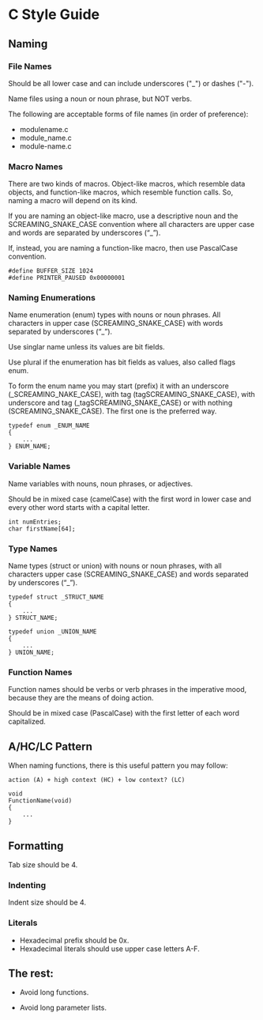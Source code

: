 # C Style Guide

## Naming

### File Names

Should be all lower case and can include underscores ("_") or dashes ("-").

Name files using a noun or noun phrase, but NOT verbs.

The following are acceptable forms of file names (in order of preference):

* modulename.c
* module_name.c
* module-name.c

### Macro Names

There are two kinds of macros. Object-like macros, which resemble data objects,
and function-like macros, which resemble function calls. So, naming a
macro will depend on its kind.

If you are naming an object-like macro, use a descriptive noun and
the SCREAMING_SNAKE_CASE convention where all characters are upper case
and words are separated by underscores (“_”).

If, instead, you are naming a function-like macro, then use PascalCase
convention.

```
#define BUFFER_SIZE 1024
#define PRINTER_PAUSED 0x00000001
```

### Naming Enumerations

Name enumeration (enum) types with nouns or noun phrases. All characters
in upper case (SCREAMING_SNAKE_CASE) with words separated by underscores (“_”).

Use singlar name unless its values are bit fields.

Use plural if the enumeration has bit fields as values, also called flags enum.

To form the enum name you may start (prefix) it with an underscore
(_SCREAMING_NAKE_CASE), with tag (tagSCREAMING_SNAKE_CASE), with underscore
and tag (_tagSCREAMING_SNAKE_CASE) or with nothing (SCREAMING_SNAKE_CASE).
The first one is the preferred way.

```
typedef enum _ENUM_NAME
{
    ...
} ENUM_NAME;
```

### Variable Names

Name variables with nouns, noun phrases, or adjectives.

Should be in mixed case (camelCase) with the first word in lower case and
every other word starts with a capital letter.

```
int numEntries;
char firstName[64];
```

### Type Names

Name types (struct or union) with nouns or noun phrases, with all characters
upper case (SCREAMING_SNAKE_CASE) and words separated by underscores (“_”).

```
typedef struct _STRUCT_NAME
{
    ...
} STRUCT_NAME;
```

```
typedef union _UNION_NAME
{
    ...
} UNION_NAME;
```

### Function Names

Function names should be verbs or verb phrases in the imperative mood,
because they are the means of doing action.

Should be in mixed case (PascalCase) with the first letter of each word
capitalized.

## A/HC/LC Pattern

When naming functions, there is this useful pattern you may follow:

```
action (A) + high context (HC) + low context? (LC)
```

```
void
FunctionName(void)
{
    ...
}
```

## Formatting

Tab size should be 4.

### Indenting

Indent size should be 4.

### Literals

* Hexadecimal prefix should be 0x.
* Hexadecimal literals should use upper case letters A-F.

## The rest:

* Avoid long functions.

* Avoid long parameter lists.
